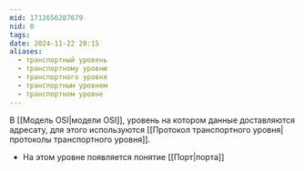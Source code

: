 ```yaml
---
mid: 1712656287679
nid: 0
tags: 
date: 2024-11-22 20:15
aliases:
  - транспортный уровень
  - транспортному уровню
  - транспортного уровня
  - транспортным уровнем
  - транспортном уровне
---
```

В [[Модель OSI|модели OSI]], уровень на котором данные доставляются адресату, для этого используются [[Протокол транспортного уровня|протоколы транспортного уровня]]. 
- На этом уровне появляется понятие [[Порт|порта]]
